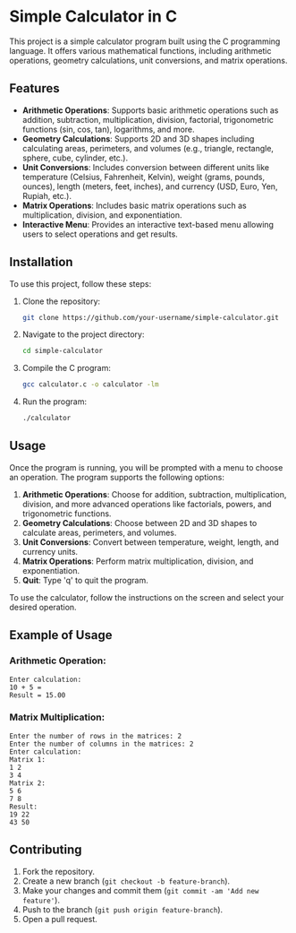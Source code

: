 # Simple Calculator in C

This project is a simple calculator program built using the C programming language. It offers various mathematical functions, including arithmetic operations, geometry calculations, unit conversions, and matrix operations.

## Features
- **Arithmetic Operations**: Supports basic arithmetic operations such as addition, subtraction, multiplication, division, factorial, trigonometric functions (sin, cos, tan), logarithms, and more.
- **Geometry Calculations**: Supports 2D and 3D shapes including calculating areas, perimeters, and volumes (e.g., triangle, rectangle, sphere, cube, cylinder, etc.).
- **Unit Conversions**: Includes conversion between different units like temperature (Celsius, Fahrenheit, Kelvin), weight (grams, pounds, ounces), length (meters, feet, inches), and currency (USD, Euro, Yen, Rupiah, etc.).
- **Matrix Operations**: Includes basic matrix operations such as multiplication, division, and exponentiation.
- **Interactive Menu**: Provides an interactive text-based menu allowing users to select operations and get results.

## Installation

To use this project, follow these steps:

1. Clone the repository:
   ```bash
   git clone https://github.com/your-username/simple-calculator.git
   ```
2. Navigate to the project directory:
   ```bash
   cd simple-calculator
   ```
3. Compile the C program:
   ```bash
   gcc calculator.c -o calculator -lm
   ```
4. Run the program:
   ```bash
   ./calculator
   ```

## Usage

Once the program is running, you will be prompted with a menu to choose an operation. The program supports the following options:

1. **Arithmetic Operations**: Choose for addition, subtraction, multiplication, division, and more advanced operations like factorials, powers, and trigonometric functions.
2. **Geometry Calculations**: Choose between 2D and 3D shapes to calculate areas, perimeters, and volumes.
3. **Unit Conversions**: Convert between temperature, weight, length, and currency units.
4. **Matrix Operations**: Perform matrix multiplication, division, and exponentiation.
5. **Quit**: Type 'q' to quit the program.

To use the calculator, follow the instructions on the screen and select your desired operation.

## Example of Usage

### Arithmetic Operation:

```
Enter calculation:
10 + 5 =
Result = 15.00
```

### Matrix Multiplication:

```
Enter the number of rows in the matrices: 2
Enter the number of columns in the matrices: 2
Enter calculation:
Matrix 1: 
1 2
3 4
Matrix 2:
5 6
7 8
Result:
19 22 
43 50
```

## Contributing

1. Fork the repository.
2. Create a new branch (`git checkout -b feature-branch`).
3. Make your changes and commit them (`git commit -am 'Add new feature'`).
4. Push to the branch (`git push origin feature-branch`).
5. Open a pull request.
